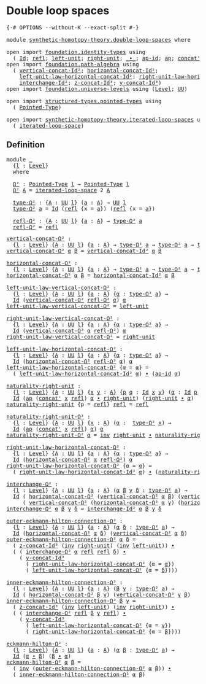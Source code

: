 # Double loop spaces

<pre class="Agda"><a id="31" class="Symbol">{-#</a> <a id="35" class="Keyword">OPTIONS</a> <a id="43" class="Pragma">--without-K</a> <a id="55" class="Pragma">--exact-split</a> <a id="69" class="Symbol">#-}</a>

<a id="74" class="Keyword">module</a> <a id="81" href="synthetic-homotopy-theory.double-loop-spaces.html" class="Module">synthetic-homotopy-theory.double-loop-spaces</a> <a id="126" class="Keyword">where</a>

<a id="133" class="Keyword">open</a> <a id="138" class="Keyword">import</a> <a id="145" href="foundation.identity-types.html" class="Module">foundation.identity-types</a> <a id="171" class="Keyword">using</a>
  <a id="179" class="Symbol">(</a> <a id="181" href="foundation-core.identity-types.html#1754" class="Datatype">Id</a><a id="183" class="Symbol">;</a> <a id="185" href="foundation-core.identity-types.html#1807" class="InductiveConstructor">refl</a><a id="189" class="Symbol">;</a> <a id="191" href="foundation-core.identity-types.html#2986" class="Function">left-unit</a><a id="200" class="Symbol">;</a> <a id="202" href="foundation-core.identity-types.html#3061" class="Function">right-unit</a><a id="212" class="Symbol">;</a> <a id="214" href="foundation-core.identity-types.html#2412" class="Function Operator">_∙_</a><a id="217" class="Symbol">;</a> <a id="219" href="foundation-core.identity-types.html#4153" class="Function">ap-id</a><a id="224" class="Symbol">;</a> <a id="226" href="foundation-core.identity-types.html#3990" class="Function">ap</a><a id="228" class="Symbol">;</a> <a id="230" href="foundation-core.identity-types.html#2551" class="Function">concat&#39;</a><a id="237" class="Symbol">;</a> <a id="239" href="foundation-core.identity-types.html#2716" class="Function">inv</a><a id="242" class="Symbol">)</a>
<a id="244" class="Keyword">open</a> <a id="249" class="Keyword">import</a> <a id="256" href="foundation.path-algebra.html" class="Module">foundation.path-algebra</a> <a id="280" class="Keyword">using</a>
  <a id="288" class="Symbol">(</a> <a id="290" href="foundation.path-algebra.html#4327" class="Function">vertical-concat-Id²</a><a id="309" class="Symbol">;</a> <a id="311" href="foundation.path-algebra.html#4461" class="Function">horizontal-concat-Id²</a><a id="332" class="Symbol">;</a>
    <a id="338" href="foundation.path-algebra.html#5610" class="Function">left-unit-law-horizontal-concat-Id²</a><a id="373" class="Symbol">;</a> <a id="375" href="foundation.path-algebra.html#5873" class="Function">right-unit-law-horizontal-concat-Id²</a><a id="411" class="Symbol">;</a>
    <a id="417" href="foundation.path-algebra.html#10027" class="Function">interchange-Id²</a><a id="432" class="Symbol">;</a> <a id="434" href="foundation.path-algebra.html#6788" class="Function">z-concat-Id³</a><a id="446" class="Symbol">;</a> <a id="448" href="foundation.path-algebra.html#6604" class="Function">y-concat-Id³</a><a id="460" class="Symbol">)</a>
<a id="462" class="Keyword">open</a> <a id="467" class="Keyword">import</a> <a id="474" href="foundation.universe-levels.html" class="Module">foundation.universe-levels</a> <a id="501" class="Keyword">using</a> <a id="507" class="Symbol">(</a><a id="508" href="Agda.Primitive.html#597" class="Postulate">Level</a><a id="513" class="Symbol">;</a> <a id="515" href="foundation-core.universe-levels.html#222" class="Primitive">UU</a><a id="517" class="Symbol">)</a>

<a id="520" class="Keyword">open</a> <a id="525" class="Keyword">import</a> <a id="532" href="structured-types.pointed-types.html" class="Module">structured-types.pointed-types</a> <a id="563" class="Keyword">using</a>
  <a id="571" class="Symbol">(</a> <a id="573" href="structured-types.pointed-types.html#383" class="Function">Pointed-Type</a><a id="585" class="Symbol">)</a>

<a id="588" class="Keyword">open</a> <a id="593" class="Keyword">import</a> <a id="600" href="synthetic-homotopy-theory.iterated-loop-spaces.html" class="Module">synthetic-homotopy-theory.iterated-loop-spaces</a> <a id="647" class="Keyword">using</a>
  <a id="655" class="Symbol">(</a> <a id="657" href="synthetic-homotopy-theory.iterated-loop-spaces.html#502" class="Function">iterated-loop-space</a><a id="676" class="Symbol">)</a>
</pre>
## Definition

<pre class="Agda"><a id="706" class="Keyword">module</a> <a id="713" href="synthetic-homotopy-theory.double-loop-spaces.html#713" class="Module">_</a>
  <a id="717" class="Symbol">{</a><a id="718" href="synthetic-homotopy-theory.double-loop-spaces.html#718" class="Bound">l</a> <a id="720" class="Symbol">:</a> <a id="722" href="Agda.Primitive.html#597" class="Postulate">Level</a><a id="727" class="Symbol">}</a>
  <a id="731" class="Keyword">where</a>
  
  <a id="742" href="synthetic-homotopy-theory.double-loop-spaces.html#742" class="Function">Ω²</a> <a id="745" class="Symbol">:</a> <a id="747" href="structured-types.pointed-types.html#383" class="Function">Pointed-Type</a> <a id="760" href="synthetic-homotopy-theory.double-loop-spaces.html#718" class="Bound">l</a> <a id="762" class="Symbol">→</a> <a id="764" href="structured-types.pointed-types.html#383" class="Function">Pointed-Type</a> <a id="777" href="synthetic-homotopy-theory.double-loop-spaces.html#718" class="Bound">l</a>
  <a id="781" href="synthetic-homotopy-theory.double-loop-spaces.html#742" class="Function">Ω²</a> <a id="784" href="synthetic-homotopy-theory.double-loop-spaces.html#784" class="Bound">A</a> <a id="786" class="Symbol">=</a> <a id="788" href="synthetic-homotopy-theory.iterated-loop-spaces.html#502" class="Function">iterated-loop-space</a> <a id="808" class="Number">2</a> <a id="810" href="synthetic-homotopy-theory.double-loop-spaces.html#784" class="Bound">A</a>
  
  <a id="817" href="synthetic-homotopy-theory.double-loop-spaces.html#817" class="Function">type-Ω²</a> <a id="825" class="Symbol">:</a> <a id="827" class="Symbol">{</a><a id="828" href="synthetic-homotopy-theory.double-loop-spaces.html#828" class="Bound">A</a> <a id="830" class="Symbol">:</a> <a id="832" href="foundation-core.universe-levels.html#222" class="Primitive">UU</a> <a id="835" href="synthetic-homotopy-theory.double-loop-spaces.html#718" class="Bound">l</a><a id="836" class="Symbol">}</a> <a id="838" class="Symbol">(</a><a id="839" href="synthetic-homotopy-theory.double-loop-spaces.html#839" class="Bound">a</a> <a id="841" class="Symbol">:</a> <a id="843" href="synthetic-homotopy-theory.double-loop-spaces.html#828" class="Bound">A</a><a id="844" class="Symbol">)</a> <a id="846" class="Symbol">→</a> <a id="848" href="foundation-core.universe-levels.html#222" class="Primitive">UU</a> <a id="851" href="synthetic-homotopy-theory.double-loop-spaces.html#718" class="Bound">l</a>
  <a id="855" href="synthetic-homotopy-theory.double-loop-spaces.html#817" class="Function">type-Ω²</a> <a id="863" href="synthetic-homotopy-theory.double-loop-spaces.html#863" class="Bound">a</a> <a id="865" class="Symbol">=</a> <a id="867" href="foundation-core.identity-types.html#1754" class="Datatype">Id</a> <a id="870" class="Symbol">(</a><a id="871" href="foundation-core.identity-types.html#1807" class="InductiveConstructor">refl</a> <a id="876" class="Symbol">{</a><a id="877" class="Argument">x</a> <a id="879" class="Symbol">=</a> <a id="881" href="synthetic-homotopy-theory.double-loop-spaces.html#863" class="Bound">a</a><a id="882" class="Symbol">})</a> <a id="885" class="Symbol">(</a><a id="886" href="foundation-core.identity-types.html#1807" class="InductiveConstructor">refl</a> <a id="891" class="Symbol">{</a><a id="892" class="Argument">x</a> <a id="894" class="Symbol">=</a> <a id="896" href="synthetic-homotopy-theory.double-loop-spaces.html#863" class="Bound">a</a><a id="897" class="Symbol">})</a>
  
  <a id="905" href="synthetic-homotopy-theory.double-loop-spaces.html#905" class="Function">refl-Ω²</a> <a id="913" class="Symbol">:</a> <a id="915" class="Symbol">{</a><a id="916" href="synthetic-homotopy-theory.double-loop-spaces.html#916" class="Bound">A</a> <a id="918" class="Symbol">:</a> <a id="920" href="foundation-core.universe-levels.html#222" class="Primitive">UU</a> <a id="923" href="synthetic-homotopy-theory.double-loop-spaces.html#718" class="Bound">l</a><a id="924" class="Symbol">}</a> <a id="926" class="Symbol">{</a><a id="927" href="synthetic-homotopy-theory.double-loop-spaces.html#927" class="Bound">a</a> <a id="929" class="Symbol">:</a> <a id="931" href="synthetic-homotopy-theory.double-loop-spaces.html#916" class="Bound">A</a><a id="932" class="Symbol">}</a> <a id="934" class="Symbol">→</a> <a id="936" href="synthetic-homotopy-theory.double-loop-spaces.html#817" class="Function">type-Ω²</a> <a id="944" href="synthetic-homotopy-theory.double-loop-spaces.html#927" class="Bound">a</a>
  <a id="948" href="synthetic-homotopy-theory.double-loop-spaces.html#905" class="Function">refl-Ω²</a> <a id="956" class="Symbol">=</a> <a id="958" href="foundation-core.identity-types.html#1807" class="InductiveConstructor">refl</a>
</pre>
<pre class="Agda"><a id="vertical-concat-Ω²"></a><a id="976" href="synthetic-homotopy-theory.double-loop-spaces.html#976" class="Function">vertical-concat-Ω²</a> <a id="995" class="Symbol">:</a>
  <a id="999" class="Symbol">{</a><a id="1000" href="synthetic-homotopy-theory.double-loop-spaces.html#1000" class="Bound">l</a> <a id="1002" class="Symbol">:</a> <a id="1004" href="Agda.Primitive.html#597" class="Postulate">Level</a><a id="1009" class="Symbol">}</a> <a id="1011" class="Symbol">{</a><a id="1012" href="synthetic-homotopy-theory.double-loop-spaces.html#1012" class="Bound">A</a> <a id="1014" class="Symbol">:</a> <a id="1016" href="foundation-core.universe-levels.html#222" class="Primitive">UU</a> <a id="1019" href="synthetic-homotopy-theory.double-loop-spaces.html#1000" class="Bound">l</a><a id="1020" class="Symbol">}</a> <a id="1022" class="Symbol">{</a><a id="1023" href="synthetic-homotopy-theory.double-loop-spaces.html#1023" class="Bound">a</a> <a id="1025" class="Symbol">:</a> <a id="1027" href="synthetic-homotopy-theory.double-loop-spaces.html#1012" class="Bound">A</a><a id="1028" class="Symbol">}</a> <a id="1030" class="Symbol">→</a> <a id="1032" href="synthetic-homotopy-theory.double-loop-spaces.html#817" class="Function">type-Ω²</a> <a id="1040" href="synthetic-homotopy-theory.double-loop-spaces.html#1023" class="Bound">a</a> <a id="1042" class="Symbol">→</a> <a id="1044" href="synthetic-homotopy-theory.double-loop-spaces.html#817" class="Function">type-Ω²</a> <a id="1052" href="synthetic-homotopy-theory.double-loop-spaces.html#1023" class="Bound">a</a> <a id="1054" class="Symbol">→</a> <a id="1056" href="synthetic-homotopy-theory.double-loop-spaces.html#817" class="Function">type-Ω²</a> <a id="1064" href="synthetic-homotopy-theory.double-loop-spaces.html#1023" class="Bound">a</a>
<a id="1066" href="synthetic-homotopy-theory.double-loop-spaces.html#976" class="Function">vertical-concat-Ω²</a> <a id="1085" href="synthetic-homotopy-theory.double-loop-spaces.html#1085" class="Bound">α</a> <a id="1087" href="synthetic-homotopy-theory.double-loop-spaces.html#1087" class="Bound">β</a> <a id="1089" class="Symbol">=</a> <a id="1091" href="foundation.path-algebra.html#4327" class="Function">vertical-concat-Id²</a> <a id="1111" href="synthetic-homotopy-theory.double-loop-spaces.html#1085" class="Bound">α</a> <a id="1113" href="synthetic-homotopy-theory.double-loop-spaces.html#1087" class="Bound">β</a>

<a id="horizontal-concat-Ω²"></a><a id="1116" href="synthetic-homotopy-theory.double-loop-spaces.html#1116" class="Function">horizontal-concat-Ω²</a> <a id="1137" class="Symbol">:</a>
  <a id="1141" class="Symbol">{</a><a id="1142" href="synthetic-homotopy-theory.double-loop-spaces.html#1142" class="Bound">l</a> <a id="1144" class="Symbol">:</a> <a id="1146" href="Agda.Primitive.html#597" class="Postulate">Level</a><a id="1151" class="Symbol">}</a> <a id="1153" class="Symbol">{</a><a id="1154" href="synthetic-homotopy-theory.double-loop-spaces.html#1154" class="Bound">A</a> <a id="1156" class="Symbol">:</a> <a id="1158" href="foundation-core.universe-levels.html#222" class="Primitive">UU</a> <a id="1161" href="synthetic-homotopy-theory.double-loop-spaces.html#1142" class="Bound">l</a><a id="1162" class="Symbol">}</a> <a id="1164" class="Symbol">{</a><a id="1165" href="synthetic-homotopy-theory.double-loop-spaces.html#1165" class="Bound">a</a> <a id="1167" class="Symbol">:</a> <a id="1169" href="synthetic-homotopy-theory.double-loop-spaces.html#1154" class="Bound">A</a><a id="1170" class="Symbol">}</a> <a id="1172" class="Symbol">→</a> <a id="1174" href="synthetic-homotopy-theory.double-loop-spaces.html#817" class="Function">type-Ω²</a> <a id="1182" href="synthetic-homotopy-theory.double-loop-spaces.html#1165" class="Bound">a</a> <a id="1184" class="Symbol">→</a> <a id="1186" href="synthetic-homotopy-theory.double-loop-spaces.html#817" class="Function">type-Ω²</a> <a id="1194" href="synthetic-homotopy-theory.double-loop-spaces.html#1165" class="Bound">a</a> <a id="1196" class="Symbol">→</a> <a id="1198" href="synthetic-homotopy-theory.double-loop-spaces.html#817" class="Function">type-Ω²</a> <a id="1206" href="synthetic-homotopy-theory.double-loop-spaces.html#1165" class="Bound">a</a>
<a id="1208" href="synthetic-homotopy-theory.double-loop-spaces.html#1116" class="Function">horizontal-concat-Ω²</a> <a id="1229" href="synthetic-homotopy-theory.double-loop-spaces.html#1229" class="Bound">α</a> <a id="1231" href="synthetic-homotopy-theory.double-loop-spaces.html#1231" class="Bound">β</a> <a id="1233" class="Symbol">=</a> <a id="1235" href="foundation.path-algebra.html#4461" class="Function">horizontal-concat-Id²</a> <a id="1257" href="synthetic-homotopy-theory.double-loop-spaces.html#1229" class="Bound">α</a> <a id="1259" href="synthetic-homotopy-theory.double-loop-spaces.html#1231" class="Bound">β</a>

<a id="left-unit-law-vertical-concat-Ω²"></a><a id="1262" href="synthetic-homotopy-theory.double-loop-spaces.html#1262" class="Function">left-unit-law-vertical-concat-Ω²</a> <a id="1295" class="Symbol">:</a>
  <a id="1299" class="Symbol">{</a><a id="1300" href="synthetic-homotopy-theory.double-loop-spaces.html#1300" class="Bound">l</a> <a id="1302" class="Symbol">:</a> <a id="1304" href="Agda.Primitive.html#597" class="Postulate">Level</a><a id="1309" class="Symbol">}</a> <a id="1311" class="Symbol">{</a><a id="1312" href="synthetic-homotopy-theory.double-loop-spaces.html#1312" class="Bound">A</a> <a id="1314" class="Symbol">:</a> <a id="1316" href="foundation-core.universe-levels.html#222" class="Primitive">UU</a> <a id="1319" href="synthetic-homotopy-theory.double-loop-spaces.html#1300" class="Bound">l</a><a id="1320" class="Symbol">}</a> <a id="1322" class="Symbol">{</a><a id="1323" href="synthetic-homotopy-theory.double-loop-spaces.html#1323" class="Bound">a</a> <a id="1325" class="Symbol">:</a> <a id="1327" href="synthetic-homotopy-theory.double-loop-spaces.html#1312" class="Bound">A</a><a id="1328" class="Symbol">}</a> <a id="1330" class="Symbol">{</a><a id="1331" href="synthetic-homotopy-theory.double-loop-spaces.html#1331" class="Bound">α</a> <a id="1333" class="Symbol">:</a> <a id="1335" href="synthetic-homotopy-theory.double-loop-spaces.html#817" class="Function">type-Ω²</a> <a id="1343" href="synthetic-homotopy-theory.double-loop-spaces.html#1323" class="Bound">a</a><a id="1344" class="Symbol">}</a> <a id="1346" class="Symbol">→</a>
  <a id="1350" href="foundation-core.identity-types.html#1754" class="Datatype">Id</a> <a id="1353" class="Symbol">(</a><a id="1354" href="synthetic-homotopy-theory.double-loop-spaces.html#976" class="Function">vertical-concat-Ω²</a> <a id="1373" href="synthetic-homotopy-theory.double-loop-spaces.html#905" class="Function">refl-Ω²</a> <a id="1381" href="synthetic-homotopy-theory.double-loop-spaces.html#1331" class="Bound">α</a><a id="1382" class="Symbol">)</a> <a id="1384" href="synthetic-homotopy-theory.double-loop-spaces.html#1331" class="Bound">α</a>
<a id="1386" href="synthetic-homotopy-theory.double-loop-spaces.html#1262" class="Function">left-unit-law-vertical-concat-Ω²</a> <a id="1419" class="Symbol">=</a> <a id="1421" href="foundation-core.identity-types.html#2986" class="Function">left-unit</a>

<a id="right-unit-law-vertical-concat-Ω²"></a><a id="1432" href="synthetic-homotopy-theory.double-loop-spaces.html#1432" class="Function">right-unit-law-vertical-concat-Ω²</a> <a id="1466" class="Symbol">:</a>
  <a id="1470" class="Symbol">{</a><a id="1471" href="synthetic-homotopy-theory.double-loop-spaces.html#1471" class="Bound">l</a> <a id="1473" class="Symbol">:</a> <a id="1475" href="Agda.Primitive.html#597" class="Postulate">Level</a><a id="1480" class="Symbol">}</a> <a id="1482" class="Symbol">{</a><a id="1483" href="synthetic-homotopy-theory.double-loop-spaces.html#1483" class="Bound">A</a> <a id="1485" class="Symbol">:</a> <a id="1487" href="foundation-core.universe-levels.html#222" class="Primitive">UU</a> <a id="1490" href="synthetic-homotopy-theory.double-loop-spaces.html#1471" class="Bound">l</a><a id="1491" class="Symbol">}</a> <a id="1493" class="Symbol">{</a><a id="1494" href="synthetic-homotopy-theory.double-loop-spaces.html#1494" class="Bound">a</a> <a id="1496" class="Symbol">:</a> <a id="1498" href="synthetic-homotopy-theory.double-loop-spaces.html#1483" class="Bound">A</a><a id="1499" class="Symbol">}</a> <a id="1501" class="Symbol">{</a><a id="1502" href="synthetic-homotopy-theory.double-loop-spaces.html#1502" class="Bound">α</a> <a id="1504" class="Symbol">:</a> <a id="1506" href="synthetic-homotopy-theory.double-loop-spaces.html#817" class="Function">type-Ω²</a> <a id="1514" href="synthetic-homotopy-theory.double-loop-spaces.html#1494" class="Bound">a</a><a id="1515" class="Symbol">}</a> <a id="1517" class="Symbol">→</a>
  <a id="1521" href="foundation-core.identity-types.html#1754" class="Datatype">Id</a> <a id="1524" class="Symbol">(</a><a id="1525" href="synthetic-homotopy-theory.double-loop-spaces.html#976" class="Function">vertical-concat-Ω²</a> <a id="1544" href="synthetic-homotopy-theory.double-loop-spaces.html#1502" class="Bound">α</a> <a id="1546" href="synthetic-homotopy-theory.double-loop-spaces.html#905" class="Function">refl-Ω²</a><a id="1553" class="Symbol">)</a> <a id="1555" href="synthetic-homotopy-theory.double-loop-spaces.html#1502" class="Bound">α</a>
<a id="1557" href="synthetic-homotopy-theory.double-loop-spaces.html#1432" class="Function">right-unit-law-vertical-concat-Ω²</a> <a id="1591" class="Symbol">=</a> <a id="1593" href="foundation-core.identity-types.html#3061" class="Function">right-unit</a>

<a id="left-unit-law-horizontal-concat-Ω²"></a><a id="1605" href="synthetic-homotopy-theory.double-loop-spaces.html#1605" class="Function">left-unit-law-horizontal-concat-Ω²</a> <a id="1640" class="Symbol">:</a>
  <a id="1644" class="Symbol">{</a><a id="1645" href="synthetic-homotopy-theory.double-loop-spaces.html#1645" class="Bound">l</a> <a id="1647" class="Symbol">:</a> <a id="1649" href="Agda.Primitive.html#597" class="Postulate">Level</a><a id="1654" class="Symbol">}</a> <a id="1656" class="Symbol">{</a><a id="1657" href="synthetic-homotopy-theory.double-loop-spaces.html#1657" class="Bound">A</a> <a id="1659" class="Symbol">:</a> <a id="1661" href="foundation-core.universe-levels.html#222" class="Primitive">UU</a> <a id="1664" href="synthetic-homotopy-theory.double-loop-spaces.html#1645" class="Bound">l</a><a id="1665" class="Symbol">}</a> <a id="1667" class="Symbol">{</a><a id="1668" href="synthetic-homotopy-theory.double-loop-spaces.html#1668" class="Bound">a</a> <a id="1670" class="Symbol">:</a> <a id="1672" href="synthetic-homotopy-theory.double-loop-spaces.html#1657" class="Bound">A</a><a id="1673" class="Symbol">}</a> <a id="1675" class="Symbol">{</a><a id="1676" href="synthetic-homotopy-theory.double-loop-spaces.html#1676" class="Bound">α</a> <a id="1678" class="Symbol">:</a> <a id="1680" href="synthetic-homotopy-theory.double-loop-spaces.html#817" class="Function">type-Ω²</a> <a id="1688" href="synthetic-homotopy-theory.double-loop-spaces.html#1668" class="Bound">a</a><a id="1689" class="Symbol">}</a> <a id="1691" class="Symbol">→</a>
  <a id="1695" href="foundation-core.identity-types.html#1754" class="Datatype">Id</a> <a id="1698" class="Symbol">(</a><a id="1699" href="synthetic-homotopy-theory.double-loop-spaces.html#1116" class="Function">horizontal-concat-Ω²</a> <a id="1720" href="synthetic-homotopy-theory.double-loop-spaces.html#905" class="Function">refl-Ω²</a> <a id="1728" href="synthetic-homotopy-theory.double-loop-spaces.html#1676" class="Bound">α</a><a id="1729" class="Symbol">)</a> <a id="1731" href="synthetic-homotopy-theory.double-loop-spaces.html#1676" class="Bound">α</a>
<a id="1733" href="synthetic-homotopy-theory.double-loop-spaces.html#1605" class="Function">left-unit-law-horizontal-concat-Ω²</a> <a id="1768" class="Symbol">{</a><a id="1769" class="Argument">α</a> <a id="1771" class="Symbol">=</a> <a id="1773" href="synthetic-homotopy-theory.double-loop-spaces.html#1773" class="Bound">α</a><a id="1774" class="Symbol">}</a> <a id="1776" class="Symbol">=</a>
  <a id="1780" class="Symbol">(</a> <a id="1782" href="foundation.path-algebra.html#5610" class="Function">left-unit-law-horizontal-concat-Id²</a> <a id="1818" href="synthetic-homotopy-theory.double-loop-spaces.html#1773" class="Bound">α</a><a id="1819" class="Symbol">)</a> <a id="1821" href="foundation-core.identity-types.html#2412" class="Function Operator">∙</a> <a id="1823" class="Symbol">(</a><a id="1824" href="foundation-core.identity-types.html#4153" class="Function">ap-id</a> <a id="1830" href="synthetic-homotopy-theory.double-loop-spaces.html#1773" class="Bound">α</a><a id="1831" class="Symbol">)</a>

<a id="naturality-right-unit"></a><a id="1834" href="synthetic-homotopy-theory.double-loop-spaces.html#1834" class="Function">naturality-right-unit</a> <a id="1856" class="Symbol">:</a>
  <a id="1860" class="Symbol">{</a><a id="1861" href="synthetic-homotopy-theory.double-loop-spaces.html#1861" class="Bound">l</a> <a id="1863" class="Symbol">:</a> <a id="1865" href="Agda.Primitive.html#597" class="Postulate">Level</a><a id="1870" class="Symbol">}</a> <a id="1872" class="Symbol">{</a><a id="1873" href="synthetic-homotopy-theory.double-loop-spaces.html#1873" class="Bound">A</a> <a id="1875" class="Symbol">:</a> <a id="1877" href="foundation-core.universe-levels.html#222" class="Primitive">UU</a> <a id="1880" href="synthetic-homotopy-theory.double-loop-spaces.html#1861" class="Bound">l</a><a id="1881" class="Symbol">}</a> <a id="1883" class="Symbol">{</a><a id="1884" href="synthetic-homotopy-theory.double-loop-spaces.html#1884" class="Bound">x</a> <a id="1886" href="synthetic-homotopy-theory.double-loop-spaces.html#1886" class="Bound">y</a> <a id="1888" class="Symbol">:</a> <a id="1890" href="synthetic-homotopy-theory.double-loop-spaces.html#1873" class="Bound">A</a><a id="1891" class="Symbol">}</a> <a id="1893" class="Symbol">{</a><a id="1894" href="synthetic-homotopy-theory.double-loop-spaces.html#1894" class="Bound">p</a> <a id="1896" href="synthetic-homotopy-theory.double-loop-spaces.html#1896" class="Bound">q</a> <a id="1898" class="Symbol">:</a> <a id="1900" href="foundation-core.identity-types.html#1754" class="Datatype">Id</a> <a id="1903" href="synthetic-homotopy-theory.double-loop-spaces.html#1884" class="Bound">x</a> <a id="1905" href="synthetic-homotopy-theory.double-loop-spaces.html#1886" class="Bound">y</a><a id="1906" class="Symbol">}</a> <a id="1908" class="Symbol">(</a><a id="1909" href="synthetic-homotopy-theory.double-loop-spaces.html#1909" class="Bound">α</a> <a id="1911" class="Symbol">:</a> <a id="1913" href="foundation-core.identity-types.html#1754" class="Datatype">Id</a> <a id="1916" href="synthetic-homotopy-theory.double-loop-spaces.html#1894" class="Bound">p</a> <a id="1918" href="synthetic-homotopy-theory.double-loop-spaces.html#1896" class="Bound">q</a><a id="1919" class="Symbol">)</a> <a id="1921" class="Symbol">→</a>
  <a id="1925" href="foundation-core.identity-types.html#1754" class="Datatype">Id</a> <a id="1928" class="Symbol">(</a><a id="1929" href="foundation-core.identity-types.html#3990" class="Function">ap</a> <a id="1932" class="Symbol">(</a><a id="1933" href="foundation-core.identity-types.html#2551" class="Function">concat&#39;</a> <a id="1941" href="synthetic-homotopy-theory.double-loop-spaces.html#1884" class="Bound">x</a> <a id="1943" href="foundation-core.identity-types.html#1807" class="InductiveConstructor">refl</a><a id="1947" class="Symbol">)</a> <a id="1949" href="synthetic-homotopy-theory.double-loop-spaces.html#1909" class="Bound">α</a> <a id="1951" href="foundation-core.identity-types.html#2412" class="Function Operator">∙</a> <a id="1953" href="foundation-core.identity-types.html#3061" class="Function">right-unit</a><a id="1963" class="Symbol">)</a> <a id="1965" class="Symbol">(</a><a id="1966" href="foundation-core.identity-types.html#3061" class="Function">right-unit</a> <a id="1977" href="foundation-core.identity-types.html#2412" class="Function Operator">∙</a> <a id="1979" href="synthetic-homotopy-theory.double-loop-spaces.html#1909" class="Bound">α</a><a id="1980" class="Symbol">)</a>
<a id="1982" href="synthetic-homotopy-theory.double-loop-spaces.html#1834" class="Function">naturality-right-unit</a> <a id="2004" class="Symbol">{</a><a id="2005" class="Argument">p</a> <a id="2007" class="Symbol">=</a> <a id="2009" href="foundation-core.identity-types.html#1807" class="InductiveConstructor">refl</a><a id="2013" class="Symbol">}</a> <a id="2015" href="foundation-core.identity-types.html#1807" class="InductiveConstructor">refl</a> <a id="2020" class="Symbol">=</a> <a id="2022" href="foundation-core.identity-types.html#1807" class="InductiveConstructor">refl</a>

<a id="naturality-right-unit-Ω²"></a><a id="2028" href="synthetic-homotopy-theory.double-loop-spaces.html#2028" class="Function">naturality-right-unit-Ω²</a> <a id="2053" class="Symbol">:</a>
  <a id="2057" class="Symbol">{</a><a id="2058" href="synthetic-homotopy-theory.double-loop-spaces.html#2058" class="Bound">l</a> <a id="2060" class="Symbol">:</a> <a id="2062" href="Agda.Primitive.html#597" class="Postulate">Level</a><a id="2067" class="Symbol">}</a> <a id="2069" class="Symbol">{</a><a id="2070" href="synthetic-homotopy-theory.double-loop-spaces.html#2070" class="Bound">A</a> <a id="2072" class="Symbol">:</a> <a id="2074" href="foundation-core.universe-levels.html#222" class="Primitive">UU</a> <a id="2077" href="synthetic-homotopy-theory.double-loop-spaces.html#2058" class="Bound">l</a><a id="2078" class="Symbol">}</a> <a id="2080" class="Symbol">{</a><a id="2081" href="synthetic-homotopy-theory.double-loop-spaces.html#2081" class="Bound">x</a> <a id="2083" class="Symbol">:</a> <a id="2085" href="synthetic-homotopy-theory.double-loop-spaces.html#2070" class="Bound">A</a><a id="2086" class="Symbol">}</a> <a id="2088" class="Symbol">(</a><a id="2089" href="synthetic-homotopy-theory.double-loop-spaces.html#2089" class="Bound">α</a> <a id="2091" class="Symbol">:</a>  <a id="2094" href="synthetic-homotopy-theory.double-loop-spaces.html#817" class="Function">type-Ω²</a> <a id="2102" href="synthetic-homotopy-theory.double-loop-spaces.html#2081" class="Bound">x</a><a id="2103" class="Symbol">)</a> <a id="2105" class="Symbol">→</a>
  <a id="2109" href="foundation-core.identity-types.html#1754" class="Datatype">Id</a> <a id="2112" class="Symbol">(</a><a id="2113" href="foundation-core.identity-types.html#3990" class="Function">ap</a> <a id="2116" class="Symbol">(</a><a id="2117" href="foundation-core.identity-types.html#2551" class="Function">concat&#39;</a> <a id="2125" href="synthetic-homotopy-theory.double-loop-spaces.html#2081" class="Bound">x</a> <a id="2127" href="foundation-core.identity-types.html#1807" class="InductiveConstructor">refl</a><a id="2131" class="Symbol">)</a> <a id="2133" href="synthetic-homotopy-theory.double-loop-spaces.html#2089" class="Bound">α</a><a id="2134" class="Symbol">)</a> <a id="2136" href="synthetic-homotopy-theory.double-loop-spaces.html#2089" class="Bound">α</a>
<a id="2138" href="synthetic-homotopy-theory.double-loop-spaces.html#2028" class="Function">naturality-right-unit-Ω²</a> <a id="2163" href="synthetic-homotopy-theory.double-loop-spaces.html#2163" class="Bound">α</a> <a id="2165" class="Symbol">=</a> <a id="2167" href="foundation-core.identity-types.html#2716" class="Function">inv</a> <a id="2171" href="foundation-core.identity-types.html#3061" class="Function">right-unit</a> <a id="2182" href="foundation-core.identity-types.html#2412" class="Function Operator">∙</a> <a id="2184" href="synthetic-homotopy-theory.double-loop-spaces.html#1834" class="Function">naturality-right-unit</a> <a id="2206" href="synthetic-homotopy-theory.double-loop-spaces.html#2163" class="Bound">α</a>

<a id="right-unit-law-horizontal-concat-Ω²"></a><a id="2209" href="synthetic-homotopy-theory.double-loop-spaces.html#2209" class="Function">right-unit-law-horizontal-concat-Ω²</a> <a id="2245" class="Symbol">:</a>
  <a id="2249" class="Symbol">{</a><a id="2250" href="synthetic-homotopy-theory.double-loop-spaces.html#2250" class="Bound">l</a> <a id="2252" class="Symbol">:</a> <a id="2254" href="Agda.Primitive.html#597" class="Postulate">Level</a><a id="2259" class="Symbol">}</a> <a id="2261" class="Symbol">{</a><a id="2262" href="synthetic-homotopy-theory.double-loop-spaces.html#2262" class="Bound">A</a> <a id="2264" class="Symbol">:</a> <a id="2266" href="foundation-core.universe-levels.html#222" class="Primitive">UU</a> <a id="2269" href="synthetic-homotopy-theory.double-loop-spaces.html#2250" class="Bound">l</a><a id="2270" class="Symbol">}</a> <a id="2272" class="Symbol">{</a><a id="2273" href="synthetic-homotopy-theory.double-loop-spaces.html#2273" class="Bound">a</a> <a id="2275" class="Symbol">:</a> <a id="2277" href="synthetic-homotopy-theory.double-loop-spaces.html#2262" class="Bound">A</a><a id="2278" class="Symbol">}</a> <a id="2280" class="Symbol">{</a><a id="2281" href="synthetic-homotopy-theory.double-loop-spaces.html#2281" class="Bound">α</a> <a id="2283" class="Symbol">:</a> <a id="2285" href="synthetic-homotopy-theory.double-loop-spaces.html#817" class="Function">type-Ω²</a> <a id="2293" href="synthetic-homotopy-theory.double-loop-spaces.html#2273" class="Bound">a</a><a id="2294" class="Symbol">}</a> <a id="2296" class="Symbol">→</a>
  <a id="2300" href="foundation-core.identity-types.html#1754" class="Datatype">Id</a> <a id="2303" class="Symbol">(</a><a id="2304" href="synthetic-homotopy-theory.double-loop-spaces.html#1116" class="Function">horizontal-concat-Ω²</a> <a id="2325" href="synthetic-homotopy-theory.double-loop-spaces.html#2281" class="Bound">α</a> <a id="2327" href="synthetic-homotopy-theory.double-loop-spaces.html#905" class="Function">refl-Ω²</a><a id="2334" class="Symbol">)</a> <a id="2336" href="synthetic-homotopy-theory.double-loop-spaces.html#2281" class="Bound">α</a>
<a id="2338" href="synthetic-homotopy-theory.double-loop-spaces.html#2209" class="Function">right-unit-law-horizontal-concat-Ω²</a> <a id="2374" class="Symbol">{</a><a id="2375" class="Argument">α</a> <a id="2377" class="Symbol">=</a> <a id="2379" href="synthetic-homotopy-theory.double-loop-spaces.html#2379" class="Bound">α</a><a id="2380" class="Symbol">}</a> <a id="2382" class="Symbol">=</a>
  <a id="2386" class="Symbol">(</a> <a id="2388" href="foundation.path-algebra.html#5873" class="Function">right-unit-law-horizontal-concat-Id²</a> <a id="2425" href="synthetic-homotopy-theory.double-loop-spaces.html#2379" class="Bound">α</a><a id="2426" class="Symbol">)</a> <a id="2428" href="foundation-core.identity-types.html#2412" class="Function Operator">∙</a> <a id="2430" class="Symbol">(</a><a id="2431" href="synthetic-homotopy-theory.double-loop-spaces.html#2028" class="Function">naturality-right-unit-Ω²</a> <a id="2456" href="synthetic-homotopy-theory.double-loop-spaces.html#2379" class="Bound">α</a><a id="2457" class="Symbol">)</a>

<a id="interchange-Ω²"></a><a id="2460" href="synthetic-homotopy-theory.double-loop-spaces.html#2460" class="Function">interchange-Ω²</a> <a id="2475" class="Symbol">:</a>
  <a id="2479" class="Symbol">{</a><a id="2480" href="synthetic-homotopy-theory.double-loop-spaces.html#2480" class="Bound">l</a> <a id="2482" class="Symbol">:</a> <a id="2484" href="Agda.Primitive.html#597" class="Postulate">Level</a><a id="2489" class="Symbol">}</a> <a id="2491" class="Symbol">{</a><a id="2492" href="synthetic-homotopy-theory.double-loop-spaces.html#2492" class="Bound">A</a> <a id="2494" class="Symbol">:</a> <a id="2496" href="foundation-core.universe-levels.html#222" class="Primitive">UU</a> <a id="2499" href="synthetic-homotopy-theory.double-loop-spaces.html#2480" class="Bound">l</a><a id="2500" class="Symbol">}</a> <a id="2502" class="Symbol">{</a><a id="2503" href="synthetic-homotopy-theory.double-loop-spaces.html#2503" class="Bound">a</a> <a id="2505" class="Symbol">:</a> <a id="2507" href="synthetic-homotopy-theory.double-loop-spaces.html#2492" class="Bound">A</a><a id="2508" class="Symbol">}</a> <a id="2510" class="Symbol">(</a><a id="2511" href="synthetic-homotopy-theory.double-loop-spaces.html#2511" class="Bound">α</a> <a id="2513" href="synthetic-homotopy-theory.double-loop-spaces.html#2513" class="Bound">β</a> <a id="2515" href="synthetic-homotopy-theory.double-loop-spaces.html#2515" class="Bound">γ</a> <a id="2517" href="synthetic-homotopy-theory.double-loop-spaces.html#2517" class="Bound">δ</a> <a id="2519" class="Symbol">:</a> <a id="2521" href="synthetic-homotopy-theory.double-loop-spaces.html#817" class="Function">type-Ω²</a> <a id="2529" href="synthetic-homotopy-theory.double-loop-spaces.html#2503" class="Bound">a</a><a id="2530" class="Symbol">)</a> <a id="2532" class="Symbol">→</a>
  <a id="2536" href="foundation-core.identity-types.html#1754" class="Datatype">Id</a> <a id="2539" class="Symbol">(</a> <a id="2541" href="synthetic-homotopy-theory.double-loop-spaces.html#1116" class="Function">horizontal-concat-Ω²</a> <a id="2562" class="Symbol">(</a><a id="2563" href="synthetic-homotopy-theory.double-loop-spaces.html#976" class="Function">vertical-concat-Ω²</a> <a id="2582" href="synthetic-homotopy-theory.double-loop-spaces.html#2511" class="Bound">α</a> <a id="2584" href="synthetic-homotopy-theory.double-loop-spaces.html#2513" class="Bound">β</a><a id="2585" class="Symbol">)</a> <a id="2587" class="Symbol">(</a><a id="2588" href="synthetic-homotopy-theory.double-loop-spaces.html#976" class="Function">vertical-concat-Ω²</a> <a id="2607" href="synthetic-homotopy-theory.double-loop-spaces.html#2515" class="Bound">γ</a> <a id="2609" href="synthetic-homotopy-theory.double-loop-spaces.html#2517" class="Bound">δ</a><a id="2610" class="Symbol">))</a>
     <a id="2618" class="Symbol">(</a> <a id="2620" href="synthetic-homotopy-theory.double-loop-spaces.html#976" class="Function">vertical-concat-Ω²</a> <a id="2639" class="Symbol">(</a><a id="2640" href="synthetic-homotopy-theory.double-loop-spaces.html#1116" class="Function">horizontal-concat-Ω²</a> <a id="2661" href="synthetic-homotopy-theory.double-loop-spaces.html#2511" class="Bound">α</a> <a id="2663" href="synthetic-homotopy-theory.double-loop-spaces.html#2515" class="Bound">γ</a><a id="2664" class="Symbol">)</a> <a id="2666" class="Symbol">(</a><a id="2667" href="synthetic-homotopy-theory.double-loop-spaces.html#1116" class="Function">horizontal-concat-Ω²</a> <a id="2688" href="synthetic-homotopy-theory.double-loop-spaces.html#2513" class="Bound">β</a> <a id="2690" href="synthetic-homotopy-theory.double-loop-spaces.html#2517" class="Bound">δ</a><a id="2691" class="Symbol">))</a>
<a id="2694" href="synthetic-homotopy-theory.double-loop-spaces.html#2460" class="Function">interchange-Ω²</a> <a id="2709" href="synthetic-homotopy-theory.double-loop-spaces.html#2709" class="Bound">α</a> <a id="2711" href="synthetic-homotopy-theory.double-loop-spaces.html#2711" class="Bound">β</a> <a id="2713" href="synthetic-homotopy-theory.double-loop-spaces.html#2713" class="Bound">γ</a> <a id="2715" href="synthetic-homotopy-theory.double-loop-spaces.html#2715" class="Bound">δ</a> <a id="2717" class="Symbol">=</a> <a id="2719" href="foundation.path-algebra.html#10027" class="Function">interchange-Id²</a> <a id="2735" href="synthetic-homotopy-theory.double-loop-spaces.html#2709" class="Bound">α</a> <a id="2737" href="synthetic-homotopy-theory.double-loop-spaces.html#2711" class="Bound">β</a> <a id="2739" href="synthetic-homotopy-theory.double-loop-spaces.html#2713" class="Bound">γ</a> <a id="2741" href="synthetic-homotopy-theory.double-loop-spaces.html#2715" class="Bound">δ</a>

<a id="outer-eckmann-hilton-connection-Ω²"></a><a id="2744" href="synthetic-homotopy-theory.double-loop-spaces.html#2744" class="Function">outer-eckmann-hilton-connection-Ω²</a> <a id="2779" class="Symbol">:</a>
  <a id="2783" class="Symbol">{</a><a id="2784" href="synthetic-homotopy-theory.double-loop-spaces.html#2784" class="Bound">l</a> <a id="2786" class="Symbol">:</a> <a id="2788" href="Agda.Primitive.html#597" class="Postulate">Level</a><a id="2793" class="Symbol">}</a> <a id="2795" class="Symbol">{</a><a id="2796" href="synthetic-homotopy-theory.double-loop-spaces.html#2796" class="Bound">A</a> <a id="2798" class="Symbol">:</a> <a id="2800" href="foundation-core.universe-levels.html#222" class="Primitive">UU</a> <a id="2803" href="synthetic-homotopy-theory.double-loop-spaces.html#2784" class="Bound">l</a><a id="2804" class="Symbol">}</a> <a id="2806" class="Symbol">{</a><a id="2807" href="synthetic-homotopy-theory.double-loop-spaces.html#2807" class="Bound">a</a> <a id="2809" class="Symbol">:</a> <a id="2811" href="synthetic-homotopy-theory.double-loop-spaces.html#2796" class="Bound">A</a><a id="2812" class="Symbol">}</a> <a id="2814" class="Symbol">(</a><a id="2815" href="synthetic-homotopy-theory.double-loop-spaces.html#2815" class="Bound">α</a> <a id="2817" href="synthetic-homotopy-theory.double-loop-spaces.html#2817" class="Bound">δ</a> <a id="2819" class="Symbol">:</a> <a id="2821" href="synthetic-homotopy-theory.double-loop-spaces.html#817" class="Function">type-Ω²</a> <a id="2829" href="synthetic-homotopy-theory.double-loop-spaces.html#2807" class="Bound">a</a><a id="2830" class="Symbol">)</a> <a id="2832" class="Symbol">→</a>
  <a id="2836" href="foundation-core.identity-types.html#1754" class="Datatype">Id</a> <a id="2839" class="Symbol">(</a><a id="2840" href="synthetic-homotopy-theory.double-loop-spaces.html#1116" class="Function">horizontal-concat-Ω²</a> <a id="2861" href="synthetic-homotopy-theory.double-loop-spaces.html#2815" class="Bound">α</a> <a id="2863" href="synthetic-homotopy-theory.double-loop-spaces.html#2817" class="Bound">δ</a><a id="2864" class="Symbol">)</a> <a id="2866" class="Symbol">(</a><a id="2867" href="synthetic-homotopy-theory.double-loop-spaces.html#976" class="Function">vertical-concat-Ω²</a> <a id="2886" href="synthetic-homotopy-theory.double-loop-spaces.html#2815" class="Bound">α</a> <a id="2888" href="synthetic-homotopy-theory.double-loop-spaces.html#2817" class="Bound">δ</a><a id="2889" class="Symbol">)</a>
<a id="2891" href="synthetic-homotopy-theory.double-loop-spaces.html#2744" class="Function">outer-eckmann-hilton-connection-Ω²</a> <a id="2926" href="synthetic-homotopy-theory.double-loop-spaces.html#2926" class="Bound">α</a> <a id="2928" href="synthetic-homotopy-theory.double-loop-spaces.html#2928" class="Bound">δ</a> <a id="2930" class="Symbol">=</a>
  <a id="2934" class="Symbol">(</a> <a id="2936" href="foundation.path-algebra.html#6788" class="Function">z-concat-Id³</a> <a id="2949" class="Symbol">(</a><a id="2950" href="foundation-core.identity-types.html#2716" class="Function">inv</a> <a id="2954" href="foundation-core.identity-types.html#3061" class="Function">right-unit</a><a id="2964" class="Symbol">)</a> <a id="2966" class="Symbol">(</a><a id="2967" href="foundation-core.identity-types.html#2716" class="Function">inv</a> <a id="2971" href="foundation-core.identity-types.html#2986" class="Function">left-unit</a><a id="2980" class="Symbol">))</a> <a id="2983" href="foundation-core.identity-types.html#2412" class="Function Operator">∙</a>
  <a id="2987" class="Symbol">(</a> <a id="2989" class="Symbol">(</a> <a id="2991" href="synthetic-homotopy-theory.double-loop-spaces.html#2460" class="Function">interchange-Ω²</a> <a id="3006" href="synthetic-homotopy-theory.double-loop-spaces.html#2926" class="Bound">α</a> <a id="3008" href="foundation-core.identity-types.html#1807" class="InductiveConstructor">refl</a> <a id="3013" href="foundation-core.identity-types.html#1807" class="InductiveConstructor">refl</a> <a id="3018" href="synthetic-homotopy-theory.double-loop-spaces.html#2928" class="Bound">δ</a><a id="3019" class="Symbol">)</a> <a id="3021" href="foundation-core.identity-types.html#2412" class="Function Operator">∙</a>
    <a id="3027" class="Symbol">(</a> <a id="3029" href="foundation.path-algebra.html#6604" class="Function">y-concat-Id³</a>
      <a id="3048" class="Symbol">(</a> <a id="3050" href="synthetic-homotopy-theory.double-loop-spaces.html#2209" class="Function">right-unit-law-horizontal-concat-Ω²</a> <a id="3086" class="Symbol">{</a><a id="3087" class="Argument">α</a> <a id="3089" class="Symbol">=</a> <a id="3091" href="synthetic-homotopy-theory.double-loop-spaces.html#2926" class="Bound">α</a><a id="3092" class="Symbol">})</a>
      <a id="3101" class="Symbol">(</a> <a id="3103" href="synthetic-homotopy-theory.double-loop-spaces.html#1605" class="Function">left-unit-law-horizontal-concat-Ω²</a> <a id="3138" class="Symbol">{</a><a id="3139" class="Argument">α</a> <a id="3141" class="Symbol">=</a> <a id="3143" href="synthetic-homotopy-theory.double-loop-spaces.html#2928" class="Bound">δ</a><a id="3144" class="Symbol">})))</a>

<a id="inner-eckmann-hilton-connection-Ω²"></a><a id="3150" href="synthetic-homotopy-theory.double-loop-spaces.html#3150" class="Function">inner-eckmann-hilton-connection-Ω²</a> <a id="3185" class="Symbol">:</a>
  <a id="3189" class="Symbol">{</a><a id="3190" href="synthetic-homotopy-theory.double-loop-spaces.html#3190" class="Bound">l</a> <a id="3192" class="Symbol">:</a> <a id="3194" href="Agda.Primitive.html#597" class="Postulate">Level</a><a id="3199" class="Symbol">}</a> <a id="3201" class="Symbol">{</a><a id="3202" href="synthetic-homotopy-theory.double-loop-spaces.html#3202" class="Bound">A</a> <a id="3204" class="Symbol">:</a> <a id="3206" href="foundation-core.universe-levels.html#222" class="Primitive">UU</a> <a id="3209" href="synthetic-homotopy-theory.double-loop-spaces.html#3190" class="Bound">l</a><a id="3210" class="Symbol">}</a> <a id="3212" class="Symbol">{</a><a id="3213" href="synthetic-homotopy-theory.double-loop-spaces.html#3213" class="Bound">a</a> <a id="3215" class="Symbol">:</a> <a id="3217" href="synthetic-homotopy-theory.double-loop-spaces.html#3202" class="Bound">A</a><a id="3218" class="Symbol">}</a> <a id="3220" class="Symbol">(</a><a id="3221" href="synthetic-homotopy-theory.double-loop-spaces.html#3221" class="Bound">β</a> <a id="3223" href="synthetic-homotopy-theory.double-loop-spaces.html#3223" class="Bound">γ</a> <a id="3225" class="Symbol">:</a> <a id="3227" href="synthetic-homotopy-theory.double-loop-spaces.html#817" class="Function">type-Ω²</a> <a id="3235" href="synthetic-homotopy-theory.double-loop-spaces.html#3213" class="Bound">a</a><a id="3236" class="Symbol">)</a> <a id="3238" class="Symbol">→</a>
  <a id="3242" href="foundation-core.identity-types.html#1754" class="Datatype">Id</a> <a id="3245" class="Symbol">(</a> <a id="3247" href="synthetic-homotopy-theory.double-loop-spaces.html#1116" class="Function">horizontal-concat-Ω²</a> <a id="3268" href="synthetic-homotopy-theory.double-loop-spaces.html#3221" class="Bound">β</a> <a id="3270" href="synthetic-homotopy-theory.double-loop-spaces.html#3223" class="Bound">γ</a><a id="3271" class="Symbol">)</a> <a id="3273" class="Symbol">(</a><a id="3274" href="synthetic-homotopy-theory.double-loop-spaces.html#976" class="Function">vertical-concat-Ω²</a> <a id="3293" href="synthetic-homotopy-theory.double-loop-spaces.html#3223" class="Bound">γ</a> <a id="3295" href="synthetic-homotopy-theory.double-loop-spaces.html#3221" class="Bound">β</a><a id="3296" class="Symbol">)</a>
<a id="3298" href="synthetic-homotopy-theory.double-loop-spaces.html#3150" class="Function">inner-eckmann-hilton-connection-Ω²</a> <a id="3333" href="synthetic-homotopy-theory.double-loop-spaces.html#3333" class="Bound">β</a> <a id="3335" href="synthetic-homotopy-theory.double-loop-spaces.html#3335" class="Bound">γ</a> <a id="3337" class="Symbol">=</a>
  <a id="3341" class="Symbol">(</a> <a id="3343" href="foundation.path-algebra.html#6788" class="Function">z-concat-Id³</a> <a id="3356" class="Symbol">(</a><a id="3357" href="foundation-core.identity-types.html#2716" class="Function">inv</a> <a id="3361" href="foundation-core.identity-types.html#2986" class="Function">left-unit</a><a id="3370" class="Symbol">)</a> <a id="3372" class="Symbol">(</a><a id="3373" href="foundation-core.identity-types.html#2716" class="Function">inv</a> <a id="3377" href="foundation-core.identity-types.html#3061" class="Function">right-unit</a><a id="3387" class="Symbol">))</a> <a id="3390" href="foundation-core.identity-types.html#2412" class="Function Operator">∙</a>
  <a id="3394" class="Symbol">(</a> <a id="3396" class="Symbol">(</a> <a id="3398" href="synthetic-homotopy-theory.double-loop-spaces.html#2460" class="Function">interchange-Ω²</a> <a id="3413" href="foundation-core.identity-types.html#1807" class="InductiveConstructor">refl</a> <a id="3418" href="synthetic-homotopy-theory.double-loop-spaces.html#3333" class="Bound">β</a> <a id="3420" href="synthetic-homotopy-theory.double-loop-spaces.html#3335" class="Bound">γ</a> <a id="3422" href="foundation-core.identity-types.html#1807" class="InductiveConstructor">refl</a><a id="3426" class="Symbol">)</a> <a id="3428" href="foundation-core.identity-types.html#2412" class="Function Operator">∙</a>
    <a id="3434" class="Symbol">(</a> <a id="3436" href="foundation.path-algebra.html#6604" class="Function">y-concat-Id³</a>
      <a id="3455" class="Symbol">(</a> <a id="3457" href="synthetic-homotopy-theory.double-loop-spaces.html#1605" class="Function">left-unit-law-horizontal-concat-Ω²</a> <a id="3492" class="Symbol">{</a><a id="3493" class="Argument">α</a> <a id="3495" class="Symbol">=</a> <a id="3497" href="synthetic-homotopy-theory.double-loop-spaces.html#3335" class="Bound">γ</a><a id="3498" class="Symbol">})</a>
      <a id="3507" class="Symbol">(</a> <a id="3509" href="synthetic-homotopy-theory.double-loop-spaces.html#2209" class="Function">right-unit-law-horizontal-concat-Ω²</a> <a id="3545" class="Symbol">{</a><a id="3546" class="Argument">α</a> <a id="3548" class="Symbol">=</a> <a id="3550" href="synthetic-homotopy-theory.double-loop-spaces.html#3333" class="Bound">β</a><a id="3551" class="Symbol">})))</a>

<a id="eckmann-hilton-Ω²"></a><a id="3557" href="synthetic-homotopy-theory.double-loop-spaces.html#3557" class="Function">eckmann-hilton-Ω²</a> <a id="3575" class="Symbol">:</a>
  <a id="3579" class="Symbol">{</a><a id="3580" href="synthetic-homotopy-theory.double-loop-spaces.html#3580" class="Bound">l</a> <a id="3582" class="Symbol">:</a> <a id="3584" href="Agda.Primitive.html#597" class="Postulate">Level</a><a id="3589" class="Symbol">}</a> <a id="3591" class="Symbol">{</a><a id="3592" href="synthetic-homotopy-theory.double-loop-spaces.html#3592" class="Bound">A</a> <a id="3594" class="Symbol">:</a> <a id="3596" href="foundation-core.universe-levels.html#222" class="Primitive">UU</a> <a id="3599" href="synthetic-homotopy-theory.double-loop-spaces.html#3580" class="Bound">l</a><a id="3600" class="Symbol">}</a> <a id="3602" class="Symbol">{</a><a id="3603" href="synthetic-homotopy-theory.double-loop-spaces.html#3603" class="Bound">a</a> <a id="3605" class="Symbol">:</a> <a id="3607" href="synthetic-homotopy-theory.double-loop-spaces.html#3592" class="Bound">A</a><a id="3608" class="Symbol">}</a> <a id="3610" class="Symbol">(</a><a id="3611" href="synthetic-homotopy-theory.double-loop-spaces.html#3611" class="Bound">α</a> <a id="3613" href="synthetic-homotopy-theory.double-loop-spaces.html#3613" class="Bound">β</a> <a id="3615" class="Symbol">:</a> <a id="3617" href="synthetic-homotopy-theory.double-loop-spaces.html#817" class="Function">type-Ω²</a> <a id="3625" href="synthetic-homotopy-theory.double-loop-spaces.html#3603" class="Bound">a</a><a id="3626" class="Symbol">)</a> <a id="3628" class="Symbol">→</a>
  <a id="3632" href="foundation-core.identity-types.html#1754" class="Datatype">Id</a> <a id="3635" class="Symbol">(</a><a id="3636" href="synthetic-homotopy-theory.double-loop-spaces.html#3611" class="Bound">α</a> <a id="3638" href="foundation-core.identity-types.html#2412" class="Function Operator">∙</a> <a id="3640" href="synthetic-homotopy-theory.double-loop-spaces.html#3613" class="Bound">β</a><a id="3641" class="Symbol">)</a> <a id="3643" class="Symbol">(</a><a id="3644" href="synthetic-homotopy-theory.double-loop-spaces.html#3613" class="Bound">β</a> <a id="3646" href="foundation-core.identity-types.html#2412" class="Function Operator">∙</a> <a id="3648" href="synthetic-homotopy-theory.double-loop-spaces.html#3611" class="Bound">α</a><a id="3649" class="Symbol">)</a>
<a id="3651" href="synthetic-homotopy-theory.double-loop-spaces.html#3557" class="Function">eckmann-hilton-Ω²</a> <a id="3669" href="synthetic-homotopy-theory.double-loop-spaces.html#3669" class="Bound">α</a> <a id="3671" href="synthetic-homotopy-theory.double-loop-spaces.html#3671" class="Bound">β</a> <a id="3673" class="Symbol">=</a>
  <a id="3677" class="Symbol">(</a> <a id="3679" href="foundation-core.identity-types.html#2716" class="Function">inv</a> <a id="3683" class="Symbol">(</a><a id="3684" href="synthetic-homotopy-theory.double-loop-spaces.html#2744" class="Function">outer-eckmann-hilton-connection-Ω²</a> <a id="3719" href="synthetic-homotopy-theory.double-loop-spaces.html#3669" class="Bound">α</a> <a id="3721" href="synthetic-homotopy-theory.double-loop-spaces.html#3671" class="Bound">β</a><a id="3722" class="Symbol">))</a> <a id="3725" href="foundation-core.identity-types.html#2412" class="Function Operator">∙</a>
  <a id="3729" class="Symbol">(</a> <a id="3731" href="synthetic-homotopy-theory.double-loop-spaces.html#3150" class="Function">inner-eckmann-hilton-connection-Ω²</a> <a id="3766" href="synthetic-homotopy-theory.double-loop-spaces.html#3669" class="Bound">α</a> <a id="3768" href="synthetic-homotopy-theory.double-loop-spaces.html#3671" class="Bound">β</a><a id="3769" class="Symbol">)</a>
</pre>